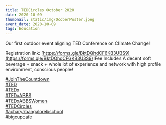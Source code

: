 ```yaml
---
title: TEDCircles October 2020
date: 2020-10-09
thumbnail: static/img/OcoberPoster.jpeg
event_date: 2020-10-09
tags: Education
---
```


Our first outdoor event aligning TED Conference on Climate Change!

Registration link: [https://forms.gle/BktDQhdCF6KB3U3S9](https://forms.gle/BktDQhdCF6KB3U3S9) Fee Includes A decent soft beverage + snack + whole lot of experience and network with high profile environment, conscious people!

[#JoinTheCountdown](https://www.instagram.com/explore/tags/jointhecountdown/)   
[#TED](https://www.instagram.com/explore/tags/ted/)  
[#TEDx](https://www.instagram.com/explore/tags/tedx/)  
[#TEDxABBS](https://www.instagram.com/explore/tags/tedxabbs/)  
[#TEDxABBSWomen](https://www.instagram.com/explore/tags/tedxabbswomen/)  
[#TEDCircles](https://www.instagram.com/explore/tags/tedcircles/)  
[#acharyabangalorebschool](https://www.instagram.com/explore/tags/acharyabangalorebschool/)  
[#bigcupcafe](https://www.instagram.com/explore/tags/bigcupcafe/)
